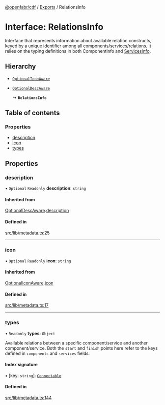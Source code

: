 [@openfabr/cdf](../README.md) / [Exports](../modules.md) / RelationsInfo

# Interface: RelationsInfo

Interface that represents information about available relation constructs, keyed by a unique identifier among all components/services/relations.
It relies on the typing definitions in both ComponentInfo and [ServicesInfo](ServicesInfo.md).

## Hierarchy

- [`OptionalIconAware`](OptionalIconAware.md)

- [`OptionalDescAware`](OptionalDescAware.md)

  ↳ **`RelationsInfo`**

## Table of contents

### Properties

- [description](RelationsInfo.md#description)
- [icon](RelationsInfo.md#icon)
- [types](RelationsInfo.md#types)

## Properties

### description

• `Optional` `Readonly` **description**: `string`

#### Inherited from

[OptionalDescAware](OptionalDescAware.md).[description](OptionalDescAware.md#description)

#### Defined in

[src/lib/metadata.ts:25](https://github.com/openfabr/cdf/blob/8dc07b3/core/typescript/src/lib/metadata.ts#L25)

___

### icon

• `Optional` `Readonly` **icon**: `string`

#### Inherited from

[OptionalIconAware](OptionalIconAware.md).[icon](OptionalIconAware.md#icon)

#### Defined in

[src/lib/metadata.ts:17](https://github.com/openfabr/cdf/blob/8dc07b3/core/typescript/src/lib/metadata.ts#L17)

___

### types

• `Readonly` **types**: `Object`

Available relations between a specific component/service and another component/service.
Both the `start` and `finish` points here refer to the keys defined in `components` and `services` fields.

#### Index signature

▪ [key: `string`]: [`Connectable`](Connectable.md)

#### Defined in

[src/lib/metadata.ts:144](https://github.com/openfabr/cdf/blob/8dc07b3/core/typescript/src/lib/metadata.ts#L144)
